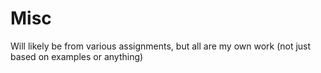 # Misc
Will likely be from various assignments, but all are my own work (not just based on examples or anything)
